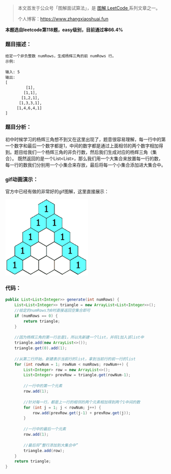 > 本文首发于公众号「图解面试算法」，是 [图解 LeetCode ](<https://github.com/MisterBooo/LeetCodeAnimation>) 系列文章之一。
>
> 个人博客：https://www.zhangxiaoshuai.fun

**本题选自leetcode第118题，easy级别，目前通过率66.4%**
### 题目描述：
```
给定一个非负整数 numRows，生成杨辉三角的前 numRows 行。
示例:

输入: 5
输出:
[
    	 [1],
   	 	[1,1],
  	   [1,2,1],
  	  [1,3,3,1],
 	 [1,4,6,4,1]
]
```

### 题目分析：
初中时候学习的杨辉三角想不到又在这里出现了，题意很容易理解，每一行中的第一个数字和最后一个数字都是1，中间的数字都是通过上面相邻的两个数字相加得到。题目给我们一个杨辉三角的非负行数，然后我们生成对应的杨辉三角（集合）。
既然返回的是一个List<List<Integer>>，那么我们用一个大集合来放置每一行的数，每一行的数我们分别用一个小集合来存放，最后将每一个小集合添加进大集合中。

### gif动画演示：

官方中已经有做的非常好的gif图解，这里直接展示：

![](../Animation/resource.gif)

### 代码：

```java
public List<List<Integer>> generate(int numRows) {
    List<List<Integer>> triangle = new ArrayList<List<Integer>>();
    //给定的numRows为0时直接返回空集合即可
    if (numRows == 0) {
        return triangle;
    }

    //因为杨辉三角的第一行总是1，所以先新建一个list，并将1加入该list中
    triangle.add(new ArrayList<>());
    triangle.get(0).add(1);

    //从第二行开始，新建表示当前行的list，拿到当前行的前一行的list
    for (int rowNum = 1; rowNum < numRows; rowNum++) {
        List<Integer> row = new ArrayList<>();
        List<Integer> prevRow = triangle.get(rowNum-1);

        //一行中的第一个元素
        row.add(1);

        //针对每一行，都是上一行的相邻的两个元素相加得到两个1中间的数
        for (int j = 1; j < rowNum; j++) {
            row.add(prevRow.get(j-1) + prevRow.get(j));
        }

        //一行中的最后一个元素
        row.add(1);

        //最后将“整行添加到大集合中”
        triangle.add(row);
    }
	return triangle;
}
```


